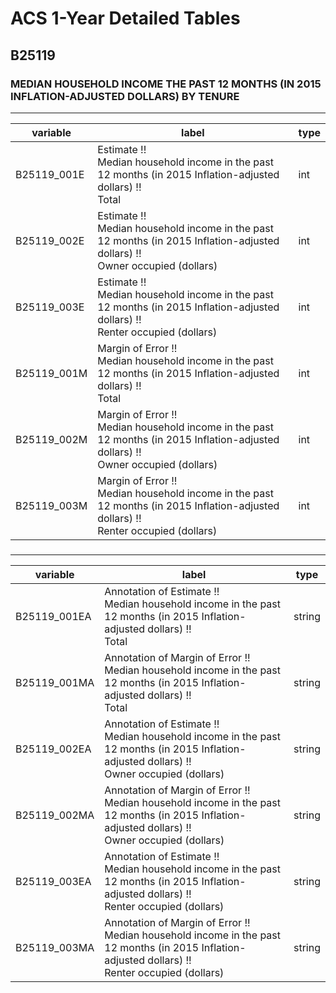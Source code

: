 # ACS 1-Year Detailed Tables

## B25119

### MEDIAN HOUSEHOLD INCOME THE PAST 12 MONTHS (IN 2015 INFLATION-ADJUSTED DOLLARS) BY TENURE

___

| variable | label | type |
| ----- | ----- | ----- |
| B25119_001E | Estimate !!<br>Median household income in the past 12 months (in 2015 Inflation-adjusted dollars) !!<br>Total | int |
| B25119_002E | Estimate !!<br>Median household income in the past 12 months (in 2015 Inflation-adjusted dollars) !!<br>Owner occupied (dollars) | int |
| B25119_003E | Estimate !!<br>Median household income in the past 12 months (in 2015 Inflation-adjusted dollars) !!<br>Renter occupied (dollars) | int |
| B25119_001M | Margin of Error !!<br>Median household income in the past 12 months (in 2015 Inflation-adjusted dollars) !!<br>Total | int |
| B25119_002M | Margin of Error !!<br>Median household income in the past 12 months (in 2015 Inflation-adjusted dollars) !!<br>Owner occupied (dollars) | int |
| B25119_003M | Margin of Error !!<br>Median household income in the past 12 months (in 2015 Inflation-adjusted dollars) !!<br>Renter occupied (dollars) | int |
### 

___

| variable | label | type |
| ----- | ----- | ----- |
| B25119_001EA | Annotation of Estimate !!<br>Median household income in the past 12 months (in 2015 Inflation-adjusted dollars) !!<br>Total | string |
| B25119_001MA | Annotation of Margin of Error !!<br>Median household income in the past 12 months (in 2015 Inflation-adjusted dollars) !!<br>Total | string |
| B25119_002EA | Annotation of Estimate !!<br>Median household income in the past 12 months (in 2015 Inflation-adjusted dollars) !!<br>Owner occupied (dollars) | string |
| B25119_002MA | Annotation of Margin of Error !!<br>Median household income in the past 12 months (in 2015 Inflation-adjusted dollars) !!<br>Owner occupied (dollars) | string |
| B25119_003EA | Annotation of Estimate !!<br>Median household income in the past 12 months (in 2015 Inflation-adjusted dollars) !!<br>Renter occupied (dollars) | string |
| B25119_003MA | Annotation of Margin of Error !!<br>Median household income in the past 12 months (in 2015 Inflation-adjusted dollars) !!<br>Renter occupied (dollars) | string |


